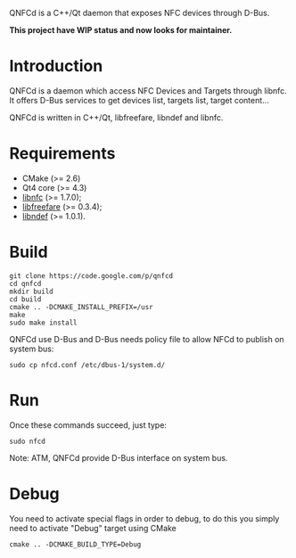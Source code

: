 QNFCd is a C++/Qt daemon that exposes NFC devices through D-Bus.

**This project have WIP status and now looks for maintainer.**

# Introduction #

QNFCd is a daemon which access NFC Devices and Targets through libnfc. It offers D-Bus services to get devices list, targets list, target content...

QNFCd is written in C++/Qt, libfreefare, libndef and libnfc.

# Requirements #
  * CMake (>= 2.6)
  * Qt4 core (>= 4.3)
  * [libnfc](http://www.libnfc.org/documentation/installation) (>= 1.7.0);
  * [libfreefare](http://code.google.com/p/libfreefare) (>= 0.3.4);
  * [libndef](http://code.google.com/p/libndef/source/browse/trunk/INSTALL) (>= 1.0.1).

# Build #
```
git clone https://code.google.com/p/qnfcd
cd qnfcd
mkdir build
cd build
cmake .. -DCMAKE_INSTALL_PREFIX=/usr
make
sudo make install
```

QNFCd use D-Bus and D-Bus needs policy file to allow NFCd to publish on system bus:
```
sudo cp nfcd.conf /etc/dbus-1/system.d/
```

# Run #
Once these commands succeed, just type:
```
sudo nfcd
```

Note: ATM, QNFCd provide D-Bus interface on system bus.

# Debug #
You need to activate special flags in order to debug, to do this you simply need to activate "Debug" target using CMake
```
cmake .. -DCMAKE_BUILD_TYPE=Debug
```
